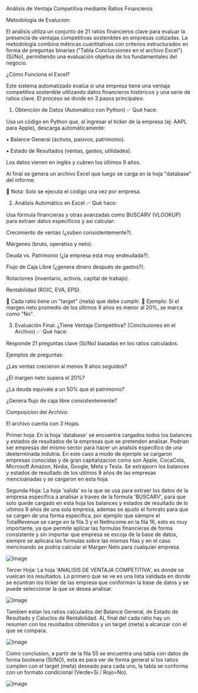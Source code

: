 Análisis de Ventaja Competitiva mediante Ratios Financieros

Metodología de Evalucion:

El análisis utiliza un conjunto de 21 ratios financieros clave para evaluar la presencia de ventajas competitivas
sostenibles en empresas cotizadas. La metodología combina métricas cuantitativas con criterios estructurados en forma de preguntas
binarias ("Tabla Conclucsiones en el archivo Excel") (Sí/No), permitiendo una evaluación objetiva de los fundamentales del negocio.


¿Cómo Funciona el Excel?
 
Este sistema automatizado evalúa si una empresa tiene una ventaja competitiva sostenible utilizando datos financieros históricos 
y una serie de ratios clave. El proceso se divide en 3 pasos principales:

1. Obtención de Datos (Automático con Python)
✅ Qué hace:

Usa un código en Python que, al ingresar el ticker de la empresa (ej: AAPL para Apple), descarga automáticamente:

▪ Balance General (activos, pasivos, patrimonio).

▪ Estado de Resultados (ventas, gastos, utilidades).

Los datos vienen en inglés y cubren los últimos 9 años.

Al final se genera un archivo Excel que luego se carga en la hoja "database" del informe.

🔹 Nota: Solo se ejecuta el código una vez por empresa.


2. Análisis Automático en Excel
✅ Qué hace:

Usa fórmula financieras y otras avanzadas como BUSCARV (VLOOKUP) para extraer datos especificos y asi calcular:

Crecimiento de ventas (¿suben consistentemente?).

Márgenes (bruto, operativo y neto).

Deuda vs. Patrimonio (¿la empresa está muy endeudada?).

Flujo de Caja Libre (¿genera dinero después de gastos?).

Rotaciones (inventario, activos, capital de trabajo).

Rentabilidad (ROIC, EVA, EPS).

📌 Cada ratio tiene un "target" (meta) que debe cumplir.
🔸 Ejemplo: Si el margen neto promedio de los últimos 9 años es menor al 20%, se marca como "No".



3. Evaluación Final: ¿Tiene Ventaja Competitiva?   (Conclsuiones en el Archivo)
✅ Qué hace:

Responde 21 preguntas clave (Sí/No) basadas en los ratios calculados.

Ejemplos de preguntas:

¿Las ventas crecieron al menos 9 años seguidos?

¿El margen neto supera el 20%?

¿La deuda equivale a un 50% que el patrimonio?

¿Genera flujo de caja libre consistentemente?



Composicion del Archivo:

El archivo cuenta con 3 Hojas. 

Primer hoja: En la hoja 'database' se encuentra cargados todos los balances y estados de resultados de la empresas que se pretenden analisar. Podrian ser empresas del mismo sector para hacer 
un analsiis especifico de una deeterminada indutria. En este caso a modo de ejemplo se cargaron empresas conocidas y de gran capitalizacion como son Apple, CocaCola, Microsoft
Amazon, Nvdia, Google, Meta y Tesla. Se extrajeorn los balances y estados de resultado de los utilmos 9 años de las empresas mencioanadas y se cargaron en esta hoja. 


Segunda Hoja: La hoja 'salida' es la que se usa para extraer los datos de la empresa especifica a analisar a traves de la formula 'BUSCARV', para que solo quede cargado en esta hoja los 
balances y estados de resultado de lo ultimos 9 años de una sola empresa, ademas se ajusto el fomrato para que se cargen de una forma especifica, por ejemplo que siempre el TotalRevenue
se carge en la fila 3 y el NetIncome en la fila 16, esto es muy importante, ya que permite aplicar las formulas financieras de forma consistente y sin importar que
empresa se escoja de la base de datos, siempre se aplicara las formulas sobre las mismas filas y en el caso mencioando se podria calcular el Margen Neto para cualquier empresa.

![Image](https://github.com/user-attachments/assets/806f71a5-f225-4a06-916b-27aedd9307c7)



Tercer Hoja: La hoja 'ANALISIS DE VENTAJA COMPETITIVA', es donde se vuelcan los resultados. 
Lo primero que se ve es una lista validada en donde se ecuntran los ticker de las empresa que conforman la base de datos y se puede seleccionar la que se desea analisar. 


![Image](https://github.com/user-attachments/assets/06367789-e642-4367-976c-202e5cb942e4)



Tambien estan los ratios calculados del Balance General, de Estado de Resultado y Caluclos de Rentabilidad. AL final del cada ratio hay un resumen con los reusltados obtenidos
y un target (meta) a alcanzar con el que se compara. 

![Image](https://github.com/user-attachments/assets/9228d238-3734-408c-8612-1eb31ceda0c4)


Como conclusion, a partir de la fila 55 se encuentra una tabla con datos de forma booleana (SI/NO), esta es para ver de forma general si los ratios cumplen con el target (meta)
deseado para cada uno, la tabla se conforma con un formato condicional (Verde=Si / Rojo=No). 

![Image](https://github.com/user-attachments/assets/7a92ec93-0338-424f-bf29-48685c1a2c8f)
